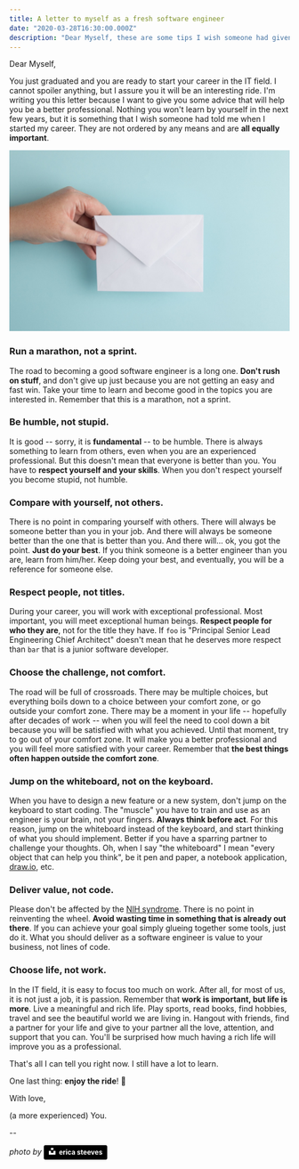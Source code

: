 ```yaml
---
title: A letter to myself as a fresh software engineer
date: "2020-03-28T16:30:00.000Z"
description: "Dear Myself, these are some tips I wish someone had given me when I started my career. With love, (a more experienced) you."
---
```


Dear Myself,

You just graduated and you are ready to start your career in the IT field. I cannot spoiler anything, but I assure you it will be an interesting ride. I'm writing you this letter because I want to give you some advice that will help you be a better professional. Nothing you won't learn by yourself in the next few years, but it is something that I wish someone had told me when I started my career. They are not ordered by any means and are **all equally important**.

![letter-to-myself](img/letter-to-myself.png)

### Run a marathon, not a sprint.
The road to becoming a good software engineer is a long one. **Don't rush on stuff**, and don't give up just because you are not getting an easy and fast win. Take your time to learn and become good in the topics you are interested in. Remember that this is a marathon, not a sprint.

### Be humble, not stupid.
It is good -- sorry, it is **fundamental** -- to be humble. There is always something to learn from others, even when you are an experienced professional. But this doesn't mean that everyone is better than you. You have to **respect yourself and your skills**. When you don't respect yourself you become stupid, not humble.

### Compare with yourself, not others.
There is no point in comparing yourself with others. There will always be someone better than you in your job. And there will always be someone better than the one that is better than you. And there will... ok, you got the point. **Just do your best**. If you think someone is a better engineer than you are, learn from him/her. Keep doing your best, and eventually, you will be a reference for someone else.

### Respect people, not titles.
During your career, you will work with exceptional professional. Most important, you will meet exceptional human beings. **Respect people for who they are**, not for the title they have. If `foo` is "Principal Senior Lead Engineering  Chief Architect" doesn't mean that he deserves more respect than `bar` that is a junior software developer.

### Choose the challenge, not comfort.
The road will be full of crossroads. There may be multiple choices, but everything boils down to a choice between your comfort zone, or go outside your comfort zone. There may be a moment in your life -- hopefully after decades of work -- when you will feel the need to cool down a bit because you will be satisfied with what you achieved. Until that moment, try to go out of your comfort zone. It will make you a better professional and you will feel more satisfied with your career. Remember that **the best things often happen outside the comfort zone**.

### Jump on the whiteboard, not on the keyboard.
When you have to design a new feature or a new system, don't jump on the keyboard to start coding. The "muscle" you have to train and use as an engineer is your brain, not your fingers. **Always think before act**. For this reason, jump on the whiteboard instead of the keyboard, and start thinking of what you should implement. Better if you have a sparring partner to challenge your thoughts. Oh, when I say "the whiteboard" I mean "every object that can help you think", be it pen and paper, a notebook application, [draw.io](https://app.diagrams.net/), etc.

### Deliver value, not code.
Please don't be affected by the [NIH syndrome](https://en.wikipedia.org/wiki/Not_invented_here). There is no point in reinventing the wheel. **Avoid wasting time in something that is already out there**. If you can achieve your goal simply glueing together some tools, just do it. What you should deliver as a software engineer is value to your business, not lines of code.

### Choose life, not work.
In the IT field, it is easy to focus too much on work. After all, for most of us, it is not just a job, it is passion. Remember that **work is important, but life is more**. Live a meaningful and rich life. Play sports, read books, find hobbies, travel and see the beautiful world we are living in. Hangout with friends, find a partner for your life and give to your partner all the love, attention, and support that you can. You'll be surprised how much having a rich life will improve you as a professional. 

That's all I can tell you right now. I still have a lot to learn. 

One last thing: **enjoy the ride**! 🚀

With love,

(a more experienced) You.

--

*photo by*  <a style="background-color:black;color:white;text-decoration:none;padding:4px 6px;font-family:-apple-system, BlinkMacSystemFont, &quot;San Francisco&quot;, &quot;Helvetica Neue&quot;, Helvetica, Ubuntu, Roboto, Noto, &quot;Segoe UI&quot;, Arial, sans-serif;font-size:12px;font-weight:bold;line-height:1.2;display:inline-block;border-radius:3px" href="https://unsplash.com/@ecees?utm_medium=referral&amp;utm_campaign=photographer-credit&amp;utm_content=creditBadge" target="_blank" rel="noopener noreferrer" title="Download free do whatever you want high-resolution photos from erica steeves"><span style="display:inline-block;padding:2px 3px"><svg xmlns="http://www.w3.org/2000/svg" style="height:12px;width:auto;position:relative;vertical-align:middle;top:-2px;fill:white" viewBox="0 0 32 32"><title>unsplash-logo</title><path d="M10 9V0h12v9H10zm12 5h10v18H0V14h10v9h12v-9z"></path></svg></span><span style="display:inline-block;padding:2px 3px">erica steeves</span></a>